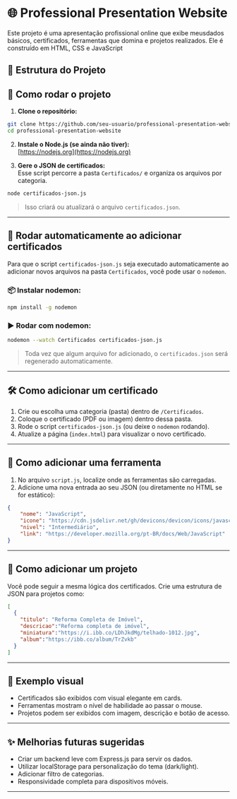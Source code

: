 # 🌐 Professional Presentation Website

Este projeto é uma apresentação profissional online que exibe meusdados básicos, certificados, ferramentas que domina e projetos realizados. Ele é construído em HTML, CSS e JavaScript

## 📁 Estrutura do Projeto


<!-- to do -->


## 🚀 Como rodar o projeto

1. **Clone o repositório:**

```bash
git clone https://github.com/seu-usuario/professional-presentation-website.git
cd professional-presentation-website
```

2. **Instale o Node.js (se ainda não tiver):**  
[https://nodejs.org](https://nodejs.org)

3. **Gere o JSON de certificados:**  
Esse script percorre a pasta `Certificados/` e organiza os arquivos por categoria.

```bash
node certificados-json.js
```

> Isso criará ou atualizará o arquivo `certificados.json`.

---

## 🔄 Rodar automaticamente ao adicionar certificados

Para que o script `certificados-json.js` seja executado automaticamente ao adicionar novos arquivos na pasta `Certificados`, você pode usar o `nodemon`.

### 📦 Instalar nodemon:

```bash
npm install -g nodemon
```

### ▶️ Rodar com nodemon:

```bash
nodemon --watch Certificados certificados-json.js
```

> Toda vez que algum arquivo for adicionado, o `certificados.json` será regenerado automaticamente.

---

## 🛠️ Como adicionar um certificado

1. Crie ou escolha uma categoria (pasta) dentro de `/Certificados`.
2. Coloque o certificado (PDF ou imagem) dentro dessa pasta.
3. Rode o script `certificados-json.js` (ou deixe o `nodemon` rodando).
4. Atualize a página (`index.html`) para visualizar o novo certificado.

---

## 🧰 Como adicionar uma ferramenta

1. No arquivo `script.js`, localize onde as ferramentas são carregadas.
2. Adicione uma nova entrada ao seu JSON (ou diretamente no HTML se for estático):

```json
{
    "nome": "JavaScript",
    "icone": "https://cdn.jsdelivr.net/gh/devicons/devicon/icons/javascript/javascript-original.svg",
    "nivel": "Intermediário",
    "link": "https://developer.mozilla.org/pt-BR/docs/Web/JavaScript"
}
```


---

## 🧱 Como adicionar um projeto

Você pode seguir a mesma lógica dos certificados. Crie uma estrutura de JSON para projetos como:

```json
[
  {
    "titulo": "Reforma Completa de Imóvel",
    "descricao":"Reforma completa de imóvel",
    "miniatura":"https://i.ibb.co/LDhJkdMg/telhado-1012.jpg",
    "album":"https://ibb.co/album/TrZvkb"
  }
]
```



---

## 📸 Exemplo visual

- Certificados são exibidos com visual elegante em cards.
- Ferramentas mostram o nível de habilidade ao passar o mouse.
- Projetos podem ser exibidos com imagem, descrição e botão de acesso.

---

## ✨ Melhorias futuras sugeridas

- Criar um backend leve com Express.js para servir os dados.
- Utilizar localStorage para personalização do tema (dark/light).
- Adicionar filtro de categorias.
- Responsividade completa para dispositivos móveis.

---
